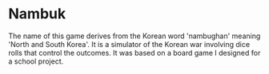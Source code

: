 # Nambuk


The name of this game derives from the Korean word 'nambughan' meaning 'North and South Korea'. It is a simulator of the Korean war involving dice rolls that control the outcomes. It was based on a board game I designed for a school project.


